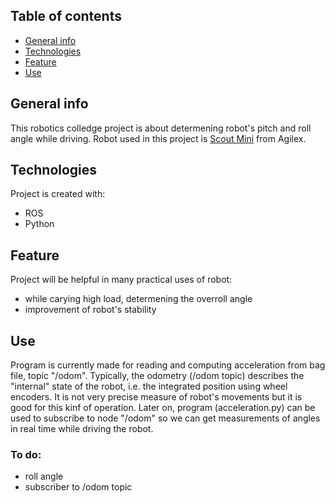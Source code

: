 ## Table of contents
* [General info](#general-info)
* [Technologies](#technologies)
* [Feature](#feature)
* [Use](#use)

## General info
This robotics colledge project is about determening robot's pitch and roll angle while driving. Robot used in this project is [Scout Mini](quora.com/profile/Ashish-Kulkarni-100) from Agilex. 
	
## Technologies
Project is created with:
* ROS
* Python

## Feature
Project will be helpful in many practical uses of robot:
* while carying high load, determening the overroll angle
* improvement of robot's stability

## Use
Program is currently made for reading and computing acceleration from bag file, topic "/odom". Typically, the odometry (/odom topic) describes the "internal" state of the robot, i.e. the integrated position using wheel encoders. It is not very precise measure of robot's movements but it is good for this kinf of operation. Later on, program (acceleration.py) can be used to subscribe to node "/odom" so we can get measurements of angles in real time while driving the robot.

### To do:
* roll angle
* subscriber to /odom topic
